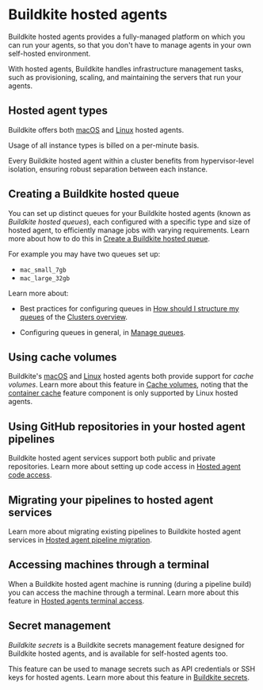 # Buildkite hosted agents

Buildkite hosted agents provides a fully-managed platform on which you can run your agents, so that you don't have to manage agents in your own self-hosted environment.

With hosted agents, Buildkite handles infrastructure management tasks, such as provisioning, scaling, and maintaining the servers that run your agents.

## Hosted agent types

Buildkite offers both [macOS](/docs/pipelines/hosted-agents/macos) and [Linux](/docs/pipelines/hosted-agents/linux) hosted agents.

Usage of all instance types is billed on a per-minute basis.

Every Buildkite hosted agent within a cluster benefits from hypervisor-level isolation, ensuring robust separation between each instance.

## Creating a Buildkite hosted queue

You can set up distinct queues for your Buildkite hosted agents (known as _Buildkite hosted queues_), each configured with a specific type and size of hosted agent, to efficiently manage jobs with varying requirements. Learn more about how to do this in [Create a Buildkite hosted queue](/docs/pipelines/clusters/manage-queues#create-a-buildkite-hosted-queue).

For example you may have two queues set up:

- `mac_small_7gb`
- `mac_large_32gb`

Learn more about:

- Best practices for configuring queues in [How should I structure my queues](/docs/pipelines/clusters#clusters-and-queues-best-practices-how-should-i-structure-my-queues) of the [Clusters overview](/docs/pipelines/clusters).

- Configuring queues in general, in [Manage queues](/docs/pipelines/clusters/manage-queues).

## Using cache volumes

Buildkite's [macOS](/docs/pipelines/hosted-agents/macos) and [Linux](/docs/pipelines/hosted-agents/linux) hosted agents both provide support for _cache volumes_. Learn more about this feature in [Cache volumes](/docs/pipelines/hosted-agents/cache-volumes), noting that the [container cache](/docs/pipelines/hosted-agents/cache-volumes#container-cache) feature component is only supported by Linux hosted agents.

## Using GitHub repositories in your hosted agent pipelines

Buildkite hosted agent services support both public and private repositories. Learn more about setting up code access in [Hosted agent code access](/docs/pipelines/hosted-agents/code-access).

## Migrating your pipelines to hosted agent services

Learn more about migrating existing pipelines to Buildkite hosted agent services in [Hosted agent pipeline migration](/docs/pipelines/hosted-agents/pipeline-migration).

## Accessing machines through a terminal

When a Buildkite hosted agent machine is running (during a pipeline build) you can access the machine through a terminal. Learn more about this feature in [Hosted agents terminal access](/docs/pipelines/hosted-agents/terminal-access).

## Secret management

_Buildkite secrets_ is a Buildkite secrets management feature designed for Buildkite hosted agents, and is available for self-hosted agents too.

This feature can be used to manage secrets such as API credentials or SSH keys for hosted agents. Learn more about this feature in [Buildkite secrets](/docs/pipelines/security/secrets/buildkite-secrets).
